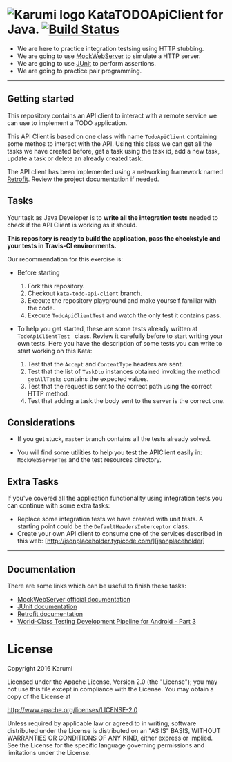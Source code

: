 ![Karumi logo][karumilogo] KataTODOApiClient for Java. [![Build Status](https://travis-ci.org/Karumi/KataTODOApiClientJava.svg?branch=master)](https://travis-ci.org/Karumi/KataTODOApiClientJava)
============================

- We are here to practice integration testsing using HTTP stubbing. 
- We are going to use [MockWebServer][mockwebserver] to simulate a HTTP server.
- We are going to use [JUnit][junit] to perform assertions.
- We are going to practice pair programming.

---

## Getting started

This repository contains an API client to interact with a remote service we can use to implement a TODO application.

This API Client is based on one class with name ``TodoApiClient`` containing some methos to interact with the API. Using this class we can get all the tasks we have created before, get a task using the task id, add a new task, update a task or delete an already created task.

The API client has been implemented using a networking framework named [Retrofit][retrofit]. Review the project documentation if needed.

## Tasks

Your task as Java Developer is to **write all the integration tests** needed to check if the API Client is working as it should. 

**This repository is ready to build the application, pass the checkstyle and your tests in Travis-CI environments.**

Our recommendation for this exercise is:

  * Before starting
    1. Fork this repository.
    2. Checkout `kata-todo-api-client` branch.
    3. Execute the repository playground and make yourself familiar with the code.
    4. Execute `TodoApiClientTest` and watch the only test it contains pass.

  * To help you get started, these are some tests already written at `TodoApiClientTest ` class. Review it carefully before to start writing your own tests. Here you have the description of some tests you can write to start working on this Kata:
	1. Test that the ``Accept`` and ``ContentType`` headers are sent.
    2. Test that the list of ``TaskDto`` instances obtained invoking the method ``getAllTasks``  contains the expected values.
    3. Test that the request is sent to the correct path using the correct HTTP method.
    4. Test that adding a task the body sent to the server is the correct one.

## Considerations

* If you get stuck, `master` branch contains all the tests already solved.

* You will find some utilities to help you test the APIClient easily in:
  ``MockWebServerTes`` and the test resources directory.

## Extra Tasks

If you've covered all the application functionality using integration tests you can continue with some extra tasks: 

* Replace some integration tests we have created with unit tests. A starting point could be the ``DefaultHeadersInterceptor`` class.
* Create your own API client to consume one of the services described in this web: [http://jsonplaceholder.typicode.com/][jsonplaceholder]

---

## Documentation

There are some links which can be useful to finish these tasks:

* [MockWebServer official documentation][mockwebserver]
* [JUnit documentation][junit]
* [Retrofit documentation][retrofit]
* [World-Class Testing Development Pipeline for Android - Part 3][wordl-class-testing-development-pipeline]

# License

Copyright 2016 Karumi

Licensed under the Apache License, Version 2.0 (the "License");
you may not use this file except in compliance with the License.
You may obtain a copy of the License at

  http://www.apache.org/licenses/LICENSE-2.0

Unless required by applicable law or agreed to in writing, software
distributed under the License is distributed on an "AS IS" BASIS,
WITHOUT WARRANTIES OR CONDITIONS OF ANY KIND, either express or implied.
See the License for the specific language governing permissions and
limitations under the License.

[karumilogo]: https://cloud.githubusercontent.com/assets/858090/11626547/e5a1dc66-9ce3-11e5-908d-537e07e82090.png
[mockwebserver]: https://github.com/square/okhttp/tree/master/mockwebserver
[junit]: https://github.com/junit-team/junit
[jsonplaceholder]: http://jsonplaceholder.typicode.com/
[wordl-class-testing-development-pipeline]: http://blog.karumi.com/world-class-testing-development-pipeline-for-android-part-3/
[retrofit]: http://square.github.io/retrofit/
